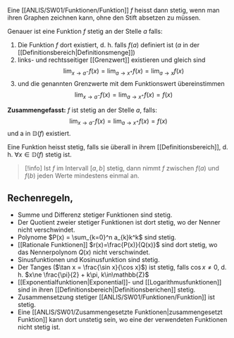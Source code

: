 Eine [[ANLIS/SW01/Funktionen/Funktion]] $f$ heisst dann stetig, wenn man ihren Graphen zeichnen kann, ohne den Stift absetzen zu müssen.

Genauer ist eine Funktion $f$ stetig an der Stelle $a$ falls:
1. Die Funktion $f$ dort existiert, d. h. falls $f(a)$ definiert ist ($a$ in der [[Definitionsbereich|Definitionsmenge]])
2. links- und rechtsseitiger [[Grenzwert]] existieren und gleich sind
$$
\lim_{ x \to a^- }f(x)=\lim_{ a \to x^+ } f(x)=\lim_{ a \to x } f(x) 
$$
3. und die genannten Grenzwerte mit dem Funktionswert übereinstimmen
$$
\lim_{ x \to a^- }f(x)=\lim_{ a \to x^+ } f(x)= f(x) 
$$

**Zusammengefasst:** $f$ ist stetig an der Stelle $a$, falls:
$$
\lim_{ x \to a^- }f(x)=\lim_{ a \to x^+ } f(x)= f(x) 
$$
und a in $\mathbb{D}(f)$ existiert.


Eine Funktion heisst stetig, falls sie überall in ihrem [[Definitionsbereich]], d. h. $\forall x \in \mathbb{D}(f)$ stetig ist.

>[!info]
>Ist $f$ im Intervall $[a,b]$ stetig, dann nimmt $f$ zwischen $f(a)$ und $f(b)$ jeden Werte mindestens einmal an.



## Rechenregeln,
- Summe und Differenz stetiger Funktionen sind stetig.
- Der Quotient zweier stetiger Funktionen ist dort stetig, wo der Nenner nicht verschwindet.
- Polynome $P(x) = \sum_{k=0}^n a_{k}k^k$ sind stetig.
- [[Rationale Funktionen]] $r(x)=\frac{P(x)}{Q(x)}$ sind dort stetig, wo das Nennerpolynom $Q(x)$ nicht verschwindet.
- Sinusfunktionen und Kosinusfunktion sind stetig.
- Der Tanges ($\tan x = \frac{\sin x}{\cos x}$) ist stetig, falls $\cos x\ne 0$, d. h. $x\ne \frac{\pi}{2} + k\pi, k\in\mathbb{Z}$
- [[Exponentialfunktionen|Exponential]]- und [[Logarithmusfunktionen]] sind in ihren [[Definitionsbereich|Definitionsberichen]] stetig.
- Zusammensetzung stetiger [[ANLIS/SW01/Funktionen/Funktion]] ist stetig.
- Eine [[ANLIS/SW01/Zusammengesetzte Funktionen|zusammengesetzt Funktion]] kann dort unstetig sein, wo eine der verwendeten Funktionen nicht stetig ist.